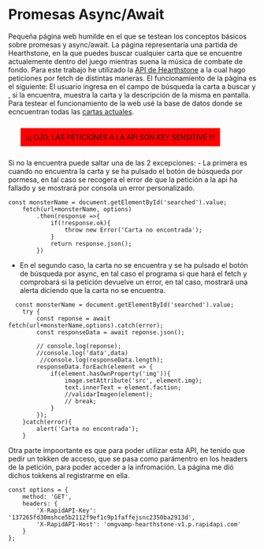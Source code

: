 # Promesas Async/Await
Pequeña página web humilde en el que se testean los conceptos básicos sobre promesas y async/await. La página representaría una partida de Hearthstone, en la que puedes buscar cualquier carta que se encuentre actualemente dentro del juego mientras suena la música de combate de fondo.
Para este trabajo he utilizado la [API de Hearthstone](https://rapidapi.com/omgvamp/api/hearthstone) a la cual hago peticiones por fetch de distintas maneras.
El funcionamiento de la pàgina es  el siguiente: El usuario ingresa en el campo de búsqueda la carta a buscar y , si la encuentra, muestra la carta y la descripción de la misma en pantalla. Para testear el funcionamiento de la web usé la base de datos donde se ecncuentran todas las [cartas actuales](https://hearthstone.blizzard.com/es-es/cards/).
<p style="background-color:red; margin:5%; padding: 10px; width: fit-content;">¡¡¡ OJO, LAS PETICIONES A LA API SON KEY SENSITIVE !!!</p>
 Si no la encuentra puede saltar una de las 2 excepciones:
- La primera es cuando no encuentra la carta y se ha pulsado el botón de búsqueda por pormesa, en tal caso se recogera el error de que la petición a la api ha fallado y se mostrará por consola un error personalizado.
  
``````
const monsterName = document.getElementById('searched').value;
    fetch(url+monsterName, options)
        .then(response =>{
            if(!response.ok){
                throw new Error('Carta no encontrada');
            }
            return response.json();
        })
``````
- En el segundo caso, la carta no se encuentra y se ha pulsado el botón de búsqueda por async, en tal caso el programa si que hará el fetch y comprobará si la petición devuelve un error, en tal caso, mostrará una alerta diciendo que la carta no se encuentra.
``````
  const monsterName = document.getElementById('searched').value;
    try {
        const reponse = await fetch(url+monsterName,options).catch(error);
        const responseData = await reponse.json();

        // console.log(reponse);
        //console.log('data',data)
         //console.log(responseData.length);
        responseData.forEach(element => {
            if(element.hasOwnProperty('img')){
                image.setAttribute('src', element.img);
                text.innerText = element.faction;
                //validarImagen(element);
                // break;
            }
        });
    }catch(error){
        alert('Carta no encontrada');
    }
``````
Otra parte impoortante es que para poder utilizar esta API, he tenido que pedir un tokken de acceso, que se pasa como parámentro en los headers de la petición, para poder acceder a la infromación. La página me dió dichos tokkens al registrarme en ella.
``````
const options = {
    method: 'GET',
    headers: {
        'X-RapidAPI-Key': '137265fd30mshce5b2112f9ef1c9p1faffejsnc2350ba2913d',
        'X-RapidAPI-Host': 'omgvamp-hearthstone-v1.p.rapidapi.com'
    }
};
``````